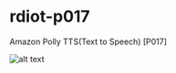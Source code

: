 # rdiot-p017
Amazon Polly TTS(Text to Speech) [P017]

![alt text](http://cfile6.uf.tistory.com/image/991896445ABE22BA085BEF)
